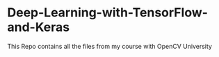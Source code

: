 # Deep-Learning-with-TensorFlow-and-Keras
This Repo contains all the files from my course with OpenCV University
